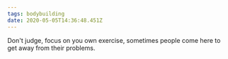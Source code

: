 ```yaml
---
tags: bodybuilding
date: 2020-05-05T14:36:48.451Z
---
```


Don't judge, focus on you own exercise, sometimes people come here to get away from their problems.